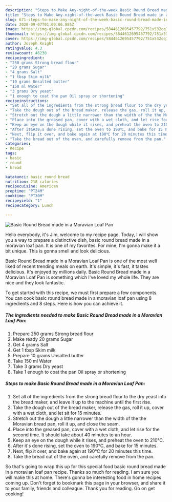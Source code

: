 ```yaml
---
description: "Steps to Make Any-night-of-the-week Basic Round Bread made in a Moravian Loaf Pan"
title: "Steps to Make Any-night-of-the-week Basic Round Bread made in a Moravian Loaf Pan"
slug: 671-steps-to-make-any-night-of-the-week-basic-round-bread-made-in-a-moravian-loaf-pan
date: 2020-09-07T01:09:06.885Z
image: https://img-global.cpcdn.com/recipes/5844612695457792/751x532cq70/basic-round-bread-made-in-a-moravian-loaf-pan-recipe-main-photo.jpg
thumbnail: https://img-global.cpcdn.com/recipes/5844612695457792/751x532cq70/basic-round-bread-made-in-a-moravian-loaf-pan-recipe-main-photo.jpg
cover: https://img-global.cpcdn.com/recipes/5844612695457792/751x532cq70/basic-round-bread-made-in-a-moravian-loaf-pan-recipe-main-photo.jpg
author: Joseph Knight
ratingvalue: 4.3
reviewcount: 46230
recipeingredient:
- "250 grams Strong bread flour"
- "20 grams Sugar"
- "4 grams Salt"
- "1 tbsp Skim milk"
- "10 grams Unsalted butter"
- "150 ml Water"
- "3 grams Dry yeast"
- "1 enough to coat the pan Oil spray or shortening"
recipeinstructions:
- "Set all of the ingredients from the strong bread flour to the dry yeast into the bread maker, and leave it up to the machine until the first rise."
- "Take the dough out of the bread maker, release the gas, roll it up, cover with a wet cloth, and let sit for 15 minutes."
- "Stretch out the dough a little narrower than the width of the the Moravian bread pan, roll it up, and close the seam."
- "Place into the greased pan, cover with a wet cloth, and let rise for the second time. It should take about 40 minutes to an hour."
- "Keep an eye on the dough while it rises, and preheat the oven to 210℃."
- "After it&#39;s done rising, set the oven to 190℃, and bake for 15 minutes."
- "Next, flip it over, and bake again at 190℃ for 20 minutes this time."
- "Take the bread out of the oven, and carefully remove from the pan."
categories:
- Recipe
tags:
- basic
- round
- bread

katakunci: basic round bread 
nutrition: 218 calories
recipecuisine: American
preptime: "PT24M"
cooktime: "PT30M"
recipeyield: "1"
recipecategory: Lunch

---
```



![Basic Round Bread made in a Moravian Loaf Pan](https://img-global.cpcdn.com/recipes/5844612695457792/751x532cq70/basic-round-bread-made-in-a-moravian-loaf-pan-recipe-main-photo.jpg)

Hello everybody, it's Jim, welcome to my recipe page. Today, I will show you a way to prepare a distinctive dish, basic round bread made in a moravian loaf pan. It is one of my favorites. For mine, I'm gonna make it a bit unique. This is gonna smell and look delicious.

Basic Round Bread made in a Moravian Loaf Pan is one of the most well liked of recent trending meals on earth. It's simple, it's fast, it tastes delicious. It's enjoyed by millions daily. Basic Round Bread made in a Moravian Loaf Pan is something which I've loved my whole life. They are nice and they look fantastic.




To get started with this recipe, we must first prepare a few components. You can cook basic round bread made in a moravian loaf pan using 8 ingredients and 8 steps. Here is how you can achieve it.

<!--inarticleads1-->

##### The ingredients needed to make Basic Round Bread made in a Moravian Loaf Pan:

1. Prepare 250 grams Strong bread flour
1. Make ready 20 grams Sugar
1. Get 4 grams Salt
1. Get 1 tbsp Skim milk
1. Prepare 10 grams Unsalted butter
1. Take 150 ml Water
1. Take 3 grams Dry yeast
1. Take 1 enough to coat the pan Oil spray or shortening




<!--inarticleads2-->

##### Steps to make Basic Round Bread made in a Moravian Loaf Pan:

1. Set all of the ingredients from the strong bread flour to the dry yeast into the bread maker, and leave it up to the machine until the first rise.
1. Take the dough out of the bread maker, release the gas, roll it up, cover with a wet cloth, and let sit for 15 minutes.
1. Stretch out the dough a little narrower than the width of the the Moravian bread pan, roll it up, and close the seam.
1. Place into the greased pan, cover with a wet cloth, and let rise for the second time. It should take about 40 minutes to an hour.
1. Keep an eye on the dough while it rises, and preheat the oven to 210℃.
1. After it&#39;s done rising, set the oven to 190℃, and bake for 15 minutes.
1. Next, flip it over, and bake again at 190℃ for 20 minutes this time.
1. Take the bread out of the oven, and carefully remove from the pan.




So that's going to wrap this up for this special food basic round bread made in a moravian loaf pan recipe. Thanks so much for reading. I am sure you will make this at home. There's gonna be interesting food in home recipes coming up. Don't forget to bookmark this page in your browser, and share it to your family, friends and colleague. Thank you for reading. Go on get cooking!

